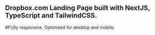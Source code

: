 ## Dropbox.com Landing Page built with NextJS, TypeScript and TailwindCSS.

#FUlly responsive. Optimized for desktop and mobile.
